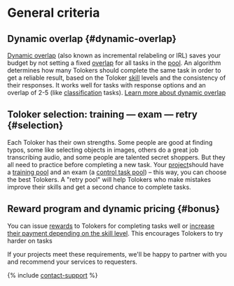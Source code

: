# General criteria

## Dynamic overlap {#dynamic-overlap}

[Dynamic overlap](../../glossary.md#dynamic-overlapu) (also known as incremental relabeling or IRL) saves your budget by not setting a fixed [overlap](../../glossary.md#overlap) for all tasks in the [pool](../../glossary.md#pool). An algorithm determines how many Tolokers should complete the same task in order to get a reliable result, based on the Toloker [skill](../../glossary.md#skill) levels and the consistency of their responses. It works well for tasks with response options and an overlap of 2-5 (like [classification](../tutorials/image-classification.md) tasks). [Learn more about dynamic overlap](dynamic-overlap.md)

## Toloker selection: training — exam — retry {#selection}

Each Toloker has their own strengths. Some people are good at finding typos, some like selecting objects in images, others do a great job transcribing audio, and some people are talented secret shoppers. But they all need to practice before completing a new task. Your [project](../../glossary.md#project)should have a [training pool](train.md) and an exam (a [control task pool](pool.md)) – this way, you can choose the best Tolokers. A "retry pool" will help Tolokers who make mistakes improve their skills and get a second chance to complete tasks.

## Reward program and dynamic pricing {#bonus}

You can issue [rewards](bonus.md) to Tolokers for completing tasks well or [increase their payment depending on the skill level](dynamic-pricing.md). This encourages Tolokers to try harder on tasks

If your projects meet these requirements, we'll be happy to partner with you and recommend your services to requesters.

{% include [contact-support](../_includes/contact-support-help.md) %}
